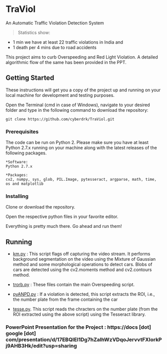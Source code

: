 # TraViol 

An Automatic Traffic Violation Detection System 
 
> Statistics show: 
- 1 min we have at least 22 traffic violations in India and 
- 1 death per 4 mins due to road accidents 

This project aims to curb Overspeeding and Red Light Violation. A detailed algorithmic flow of the same has been provided in the PPT. 

## Getting Started 

These instructions will get you a copy of the project up and running on your local machine for development and testing purposes. 

Open the Terminal (cmd in case of Windows), navigate to your desired folder and type in the following command to download the repository: 

``` 
git clone https://github.com/cyberdrk/TraViol.git 
``` 

### Prerequisites 

The code can be run on Python 2. Please make sure you have at least Python 2.7.x running on your machine along with the latest releases of the following packages. 

```
*Software: 
Python 2.7.x 

*Packages: 
cv2, numpy, sys, glob, PIL.Image, pytesseract, argparse, math, time, os and matplotlib 
```

### Installing 

Clone or download the repository. 

Open the respective python files in your favorite editor. 

Everything is pretty much there. Go ahead and run them! 


## Running 

* [km.py](/km.py) : This script flags off capturing the video stream. It performs background segmentation on the video using the Mixture of Gaussian method and some morphological operations to detect cars. Blobs of cars are detected using the cv2.moments method and cv2.contours method. 

* [trorb.py](/trorb.py) : These files contain the main Overspeeding script. 

* [pyANPD.py](/pyANPD.py) : If a violation is detected, this script extracts the ROI, i.e., the number plate from the frame containing the car 

* [tesse.py](/tesse.py). This script reads the chracters on the number plate (from the ROI extracted using the above script) using the Tesseract library. 

###  PowerPoint Presentation for the Project : https://docs [dot] google [dot] com/presentation/d/17EBQIEI1Dg7hZalhWzVDqoJervvtFXIorkPj9AHB3Hk/edit?usp=sharing
